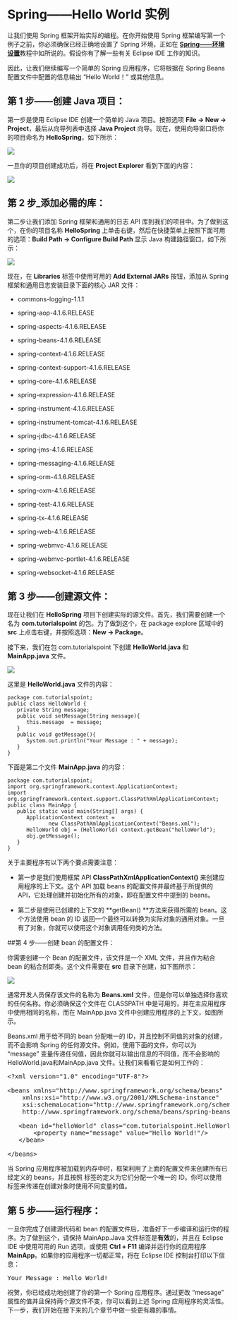 # Spring——Hello World 实例 

让我们使用 Spring 框架开始实际的编程。在你开始使用 Spring 框架编写第一个例子之前，你必须确保已经正确地设置了 Spring 环境，正如在 [**Spring——环境设置**](http://www.tutorialspoint.com/spring/spring_environment_setup.htm)教程中如所说的。假设你有了解一些有关 Eclipse IDE 工作的知识。 

因此，让我们继续编写一个简单的 Spring 应用程序，它将根据在 Spring Beans 配置文件中配置的信息输出 “Hello World！” 或其他信息。

## 第 1 步——创建 Java 项目：

第一步是使用 Eclipse IDE 创建一个简单的 Java 项目。按照选项 **File -> New -> Project**，最后从向导列表中选择 **Java Project** 向导。现在，使用向导窗口将你的项目命名为 **HelloSpring**，如下所示：

![](images/hello1.jpg)

一旦你的项目创建成功后，将在 **Project Explorer** 看到下面的内容：

![](images/hello2.jpg)

## 第 2 步_添加必需的库：

第二步让我们添加 Spring 框架和通用的日志 API 库到我们的项目中。为了做到这个，在你的项目名称 **HelloSpring** 上单击右键，然后在快捷菜单上按照下面可用的选项：**Build Path -> Configure Build Path** 显示 Java 构建路径窗口，如下所示：

![](images/hello3.jpg)

现在，在 **Libraries** 标签中使用可用的 **Add External JARs** 按钮，添加从 Spring 框架和通用日志安装目录下面的核心 JAR 文件：

- commons-logging-1.1.1

- spring-aop-4.1.6.RELEASE

- spring-aspects-4.1.6.RELEASE

- spring-beans-4.1.6.RELEASE

- spring-context-4.1.6.RELEASE

- spring-context-support-4.1.6.RELEASE

- spring-core-4.1.6.RELEASE

- spring-expression-4.1.6.RELEASE

- spring-instrument-4.1.6.RELEASE

- spring-instrument-tomcat-4.1.6.RELEASE

- spring-jdbc-4.1.6.RELEASE

- spring-jms-4.1.6.RELEASE

- spring-messaging-4.1.6.RELEASE

- spring-orm-4.1.6.RELEASE

- spring-oxm-4.1.6.RELEASE

- spring-test-4.1.6.RELEASE

- spring-tx-4.1.6.RELEASE

- spring-web-4.1.6.RELEASE

- spring-webmvc-4.1.6.RELEASE

- spring-webmvc-portlet-4.1.6.RELEASE

- spring-websocket-4.1.6.RELEASE

## 第 3 步——创建源文件： 

现在让我们在 **HelloSpring** 项目下创建实际的源文件。首先，我们需要创建一个名为 **com.tutorialspoint** 的包。为了做到这个，在 package explore 区域中的 **src** 上点击右键，并按照选项：**New -> Package**。

接下来，我们在包 com.tutorialspoint 下创建 **HelloWorld.java** 和 **MainApp.java** 文件。

![](images/hello4.jpg)

这里是 **HelloWorld.java** 文件的内容：

``` 
package com.tutorialspoint;
public class HelloWorld {
   private String message;
   public void setMessage(String message){
      this.message  = message;
   }
   public void getMessage(){
      System.out.println("Your Message : " + message);
   }
}
```

下面是第二个文件 **MainApp.java** 的内容：

``` 
package com.tutorialspoint;
import org.springframework.context.ApplicationContext;
import org.springframework.context.support.ClassPathXmlApplicationContext;
public class MainApp {
   public static void main(String[] args) {
      ApplicationContext context = 
             new ClassPathXmlApplicationContext("Beans.xml");
      HelloWorld obj = (HelloWorld) context.getBean("helloWorld");
      obj.getMessage();
   }
}
```

关于主要程序有以下两个要点需要注意：

- 第一步是我们使用框架 API **ClassPathXmlApplicationContext()** 来创建应用程序的上下文。这个 API 加载 beans 的配置文件并最终基于所提供的 API，它处理创建并初始化所有的对象，即在配置文件中提到的 beans。

- 第二步是使用已创建的上下文的 **getBean() **方法来获得所需的 bean。这个方法使用 bean 的 ID 返回一个最终可以转换为实际对象的通用对象。一旦有了对象，你就可以使用这个对象调用任何类的方法。

##第 4 步——创建 bean 的配置文件：

你需要创建一个 Bean 的配置文件，该文件是一个 XML 文件，并且作为粘合 bean 的粘合剂即类。这个文件需要在 **src** 目录下创建，如下图所示：

![](images/hello5.jpg)

通常开发人员保存该文件的名称为 **Beans.xml** 文件，但是你可以单独选择你喜欢的任何名称。你必须确保这个文件在 CLASSPATH 中是可用的，并在主应用程序中使用相同的名称，而在 MainApp.java 文件中创建应用程序的上下文，如图所示。

Beans.xml 用于给不同的 bean 分配唯一的 ID，并且控制不同值的对象的创建，而不会影响 Spring 的任何源文件。例如，使用下面的文件，你可以为 “message” 变量传递任何值，因此你就可以输出信息的不同值，而不会影响的 HelloWorld.java和MainApp.java 文件。让我们来看看它是如何工作的：

<pre class="prettyprint notranslate">
&lt;?xml version="1.0" encoding="UTF-8"?&gt;

&lt;beans xmlns="http://www.springframework.org/schema/beans"
    xmlns:xsi="http://www.w3.org/2001/XMLSchema-instance"
    xsi:schemaLocation="http://www.springframework.org/schema/beans
    http://www.springframework.org/schema/beans/spring-beans-3.0.xsd"&gt;

   &lt;bean id="helloWorld" class="com.tutorialspoint.HelloWorld"&gt;
       &lt;property name="message" value="Hello World!"/&gt;
   &lt;/bean&gt;

&lt;/beans&gt;
</pre> 


当 Spring 应用程序被加载到内存中时，框架利用了上面的配置文件来创建所有已经定义的 beans，并且按照 **<bean>** 标签的定义为它们分配一个唯一的 ID。你可以使用 **<property>** 标签来传递在创建对象时使用不同变量的值。

## 第 5 步——运行程序： 

一旦你完成了创建源代码和 bean 的配置文件后，准备好下一步编译和运行你的程序。为了做到这个，请保持 MainApp.Java 文件标签是**有效**的，并且在 Eclipse IDE 中使用可用的 Run 选项，或使用 **Ctrl + F11** 编译并运行你的应用程序 **MainApp**。如果你的应用程序一切都正常，将在 Eclipse IDE 控制台打印以下信息：

<pre class="prettyprint notranslate">
Your Message : Hello World!
</pre> 

祝贺，你已经成功地创建了你的第一个 Spring 应用程序。通过更改 “message” 属性的值并且保持两个源文件不变，你可以看到上述 Spring 应用程序的灵活性。下一步，我们开始在接下来的几个章节中做一些更有趣的事情。


